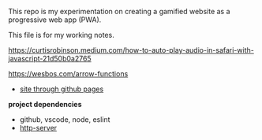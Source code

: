 This repo is my experimentation on creating a gamified website as a progressive web app (PWA).

This file is for my working notes.


https://curtisrobinson.medium.com/how-to-auto-play-audio-in-safari-with-javascript-21d50b0a2765

https://wesbos.com/arrow-functions


* [site through github pages](https://csusbdt.github.io/4500-2021-spring/)



__project dependencies__

* github, vscode, node, eslint
* [http-server](https://www.npmjs.com/package/http-server)
